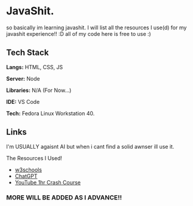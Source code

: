 
# JavaShit.

so basically im learning javashit. I will list all the resources I use(d) for my javashit experience!! :D 
all of my code here is free to use :)
## Tech Stack

**Langs:** HTML, CSS, JS

**Server:** Node

**Libraries:** N/A (For Now...)

**IDE:** VS Code

**Tech:** Fedora Linux Workstation 40.


## Links

I'm USUALLY agaisnt AI but when i cant find a solid awnser ill use it. 

The Resources I Used!

- [w3schools](https://www.w3schools.com/js/js_intro.asp)
- [ChatGPT](https://chatgpt.com/)
- [YouTube 1hr Crash Course](https://youtu.be/W6NZfCO5SIk?si=XlxuvqVQB0WSGALT)

### MORE WILL BE ADDED AS I ADVANCE!!
